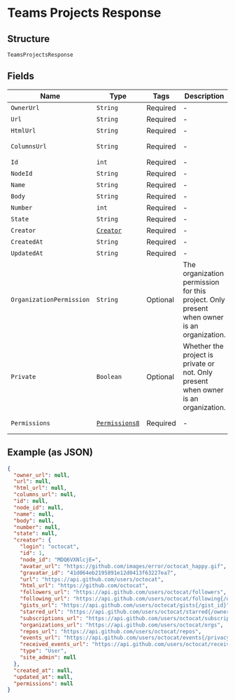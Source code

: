 
# Teams Projects Response

## Structure

`TeamsProjectsResponse`

## Fields

| Name | Type | Tags | Description | Getter | Setter |
|  --- | --- | --- | --- | --- | --- |
| `OwnerUrl` | `String` | Required | - | String getOwnerUrl() | setOwnerUrl(String ownerUrl) |
| `Url` | `String` | Required | - | String getUrl() | setUrl(String url) |
| `HtmlUrl` | `String` | Required | - | String getHtmlUrl() | setHtmlUrl(String htmlUrl) |
| `ColumnsUrl` | `String` | Required | - | String getColumnsUrl() | setColumnsUrl(String columnsUrl) |
| `Id` | `int` | Required | - | int getId() | setId(int id) |
| `NodeId` | `String` | Required | - | String getNodeId() | setNodeId(String nodeId) |
| `Name` | `String` | Required | - | String getName() | setName(String name) |
| `Body` | `String` | Required | - | String getBody() | setBody(String body) |
| `Number` | `int` | Required | - | int getNumber() | setNumber(int number) |
| `State` | `String` | Required | - | String getState() | setState(String state) |
| `Creator` | [`Creator`](../../doc/models/creator.md) | Required | - | Creator getCreator() | setCreator(Creator creator) |
| `CreatedAt` | `String` | Required | - | String getCreatedAt() | setCreatedAt(String createdAt) |
| `UpdatedAt` | `String` | Required | - | String getUpdatedAt() | setUpdatedAt(String updatedAt) |
| `OrganizationPermission` | `String` | Optional | The organization permission for this project. Only present when owner is an organization. | String getOrganizationPermission() | setOrganizationPermission(String organizationPermission) |
| `Private` | `Boolean` | Optional | Whether the project is private or not. Only present when owner is an organization. | Boolean getPrivate() | setPrivate(Boolean mPrivate) |
| `Permissions` | [`Permissions8`](../../doc/models/permissions-8.md) | Required | - | Permissions8 getPermissions() | setPermissions(Permissions8 permissions) |

## Example (as JSON)

```json
{
  "owner_url": null,
  "url": null,
  "html_url": null,
  "columns_url": null,
  "id": null,
  "node_id": null,
  "name": null,
  "body": null,
  "number": null,
  "state": null,
  "creator": {
    "login": "octocat",
    "id": 1,
    "node_id": "MDQ6VXNlcjE=",
    "avatar_url": "https://github.com/images/error/octocat_happy.gif",
    "gravatar_id": "41d064eb2195891e12d0413f63227ea7",
    "url": "https://api.github.com/users/octocat",
    "html_url": "https://github.com/octocat",
    "followers_url": "https://api.github.com/users/octocat/followers",
    "following_url": "https://api.github.com/users/octocat/following{/other_user}",
    "gists_url": "https://api.github.com/users/octocat/gists{/gist_id}",
    "starred_url": "https://api.github.com/users/octocat/starred{/owner}{/repo}",
    "subscriptions_url": "https://api.github.com/users/octocat/subscriptions",
    "organizations_url": "https://api.github.com/users/octocat/orgs",
    "repos_url": "https://api.github.com/users/octocat/repos",
    "events_url": "https://api.github.com/users/octocat/events{/privacy}",
    "received_events_url": "https://api.github.com/users/octocat/received_events",
    "type": "User",
    "site_admin": null
  },
  "created_at": null,
  "updated_at": null,
  "permissions": null
}
```


